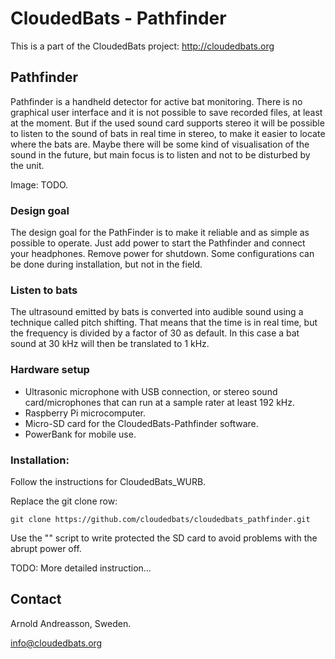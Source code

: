 # CloudedBats - Pathfinder

This is a part of the CloudedBats project: http://cloudedbats.org

## Pathfinder

Pathfinder is a handheld detector for active bat monitoring. 
There is no graphical user interface and it is not possible to save recorded files, at least at the moment.
But if the used sound card supports stereo it will be possible to listen to the sound of bats in real time in stereo, 
to make it easier to locate where the bats are.
Maybe there will be some kind of visualisation of the sound in the future, but main focus is to listen and not to be disturbed by the unit.

Image: TODO.

### Design goal

The design goal for the PathFinder is to make it reliable and as simple as possible to operate. 
Just add power to start the Pathfinder and connect your headphones. Remove power for shutdown. 
Some configurations can be done during installation, but not in the field.

### Listen to bats

The ultrasound emitted by bats is converted into audible sound using a technique called pitch shifting.
That means that the time is in real time, but the frequency is divided by a factor of 30 as default. 
In this case a bat sound at 30 kHz will then be translated to 1 kHz.

### Hardware setup

- Ultrasonic microphone with USB connection, 
or stereo sound card/microphones that can run at a sample rater at least 192 kHz.
- Raspberry Pi microcomputer.
- Micro-SD card for the CloudedBats-Pathfinder software.
- PowerBank for mobile use. 

### Installation:

Follow the instructions for CloudedBats_WURB.

Replace the git clone row:

    git clone https://github.com/cloudedbats/cloudedbats_pathfinder.git

Use the "" script to write protected the SD card to avoid problems with the abrupt power off.

TODO: More detailed instruction...

## Contact

Arnold Andreasson, Sweden.

info@cloudedbats.org
